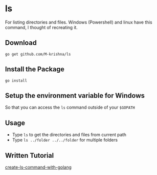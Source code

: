 # ls
For listing directories and files. Windows (Powershell) and linux have this command, I thought of recreating it.

## Download
`go get github.com/M-krishna/ls`

## Install the Package
`go install`

## Setup the environment variable for Windows
So that you can access the `ls` command outside of your `$GOPATH`

## Usage
* Type `ls` to get the directories and files from current path
* Type `ls ../folder ../../folder` for multiple folders

## Written Tutorial
[create-ls-command-with-golang](https://m-krishna.github.io/posts/create-ls-command-with-golang/)
